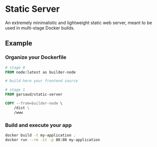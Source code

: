 # Static Server

An extremely minimalistic and lightweight static web server, meant to be used in multi-stage Docker builds.

## Example

### Organize your Dockerfile
```dockerfile
# stage 0
FROM node:latest as builder-node

# build here your frontend source

# stage 1
FROM garsaud/static-server

COPY --from=builder-node \
    /dist \
    /www
```

### Build and execute your app
```bash
docker build -t my-application .
docker run --rm -it -p 80:80 my-application
```

